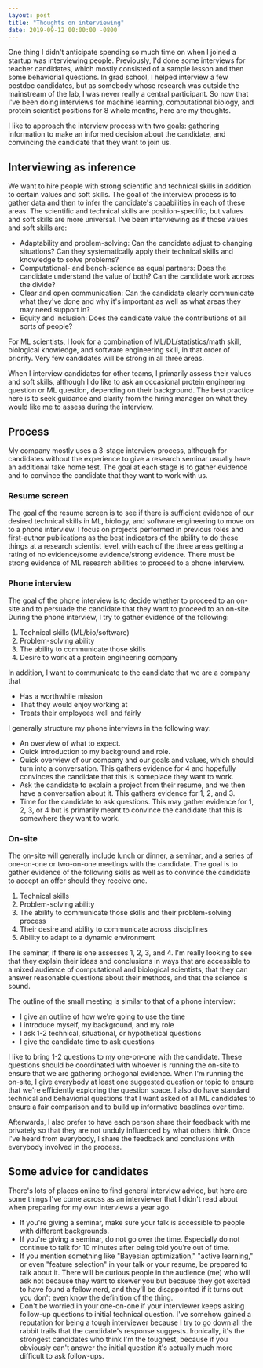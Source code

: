 ```yaml
---
layout: post
title: "Thoughts on interviewing"
date: 2019-09-12 00:00:00 -0800
---
```


One thing I didn't anticipate spending so much time on when I joined a startup was interviewing people. Previously, I'd done some interviews for teacher candidates, which mostly consisted of a sample lesson and then some behaviorial questions. In grad school, I helped interview a few postdoc candidates, but as somebody whose research was outside the mainstream of the lab, I was never really a central participant. So now that I've been doing interviews for machine learning, computational biology, and protein scientist positions for 8 whole months, here are my thoughts. 

I like to approach the interview process with two goals: gathering information to make an informed decision about the candidate, and convincing the candidate that they want to join us. 

## Interviewing as inference

We want to hire people with strong scientific and technical skills in addition to certain values and soft skills. The goal of the interview process is to gather data and then to infer the candidate's capabilities in each of these areas. The scientific and technical skills are position-specific, but values and soft skills are more universal. I've been interviewing as if those values and soft skills are:

- Adaptability and problem-solving: Can the candidate adjust to changing situations? Can they systematically apply their technical skills and knowledge to solve problems?
- Computational- and bench-science as equal partners: Does the candidate understand the value of both? Can the candidate work across the divide?
- Clear and open communication: Can the candidate clearly communicate what they've done and why it's important as well as what areas they may need support in?
- Equity and inclusion: Does the candidate value the contributions of all sorts of people?

For ML scientists, I look for a combination of ML/DL/statistics/math skill, biological knowledge, and software engineering skill, in that order of priority. Very few candidates will be strong in all three areas. 

When I interview candidates for other teams, I primarily assess their values and soft skills, although I do like to ask an occasional protein engineering question or ML question, depending on their background. The best practice here is to seek guidance and clarity from the hiring manager on what they would like me to assess during the interview. 

## Process

My company mostly uses a 3-stage interview process, although for candidates without the experience to give a research seminar usually have an additional take home test. The goal at each stage is to gather evidence and to convince the candidate that they want to work with us. 

### Resume screen

The goal of the resume screen is to see if there is sufficient evidence of our desired technical skills in ML, biology, and software engineering to move on to a phone interview. I focus on projects performed in previous roles and first-author publications as the best indicators of the ability to do these things at a research scientist level, with each of the three areas getting a rating of no evidence/some evidence/strong evidence. There must be strong evidence of ML research abilities to proceed to a phone interview. 

### Phone interview

The goal of the phone interview is to decide whether to proceed to an on-site and to persuade the candidate that they want to proceed to an on-site. During the phone interview, I try to gather evidence of the following:

1. Technical skills (ML/bio/software)
2. Problem-solving ability
3. The ability to communicate those skills
4. Desire to work at a protein engineering company 

In addition, I want to communicate to the candidate that we are a company that 

-  Has a worthwhile mission
-  That they would enjoy working at
-  Treats their employees well and fairly

I generally structure my phone interviews in the following way:

- An overview of what to expect.
- Quick introduction to my background and role.
- Quick overview of our company and our goals and values, which should turn into a conversation. This gathers evidence for 4 and hopefully convinces the candidate that this is someplace they want to work.
- Ask the candidate to explain a project from their resume, and we then have a conversation about it. This gathers evidence for 1, 2, and 3.
- Time for the candidate to ask questions. This may gather evidence for 1, 2, 3, or 4 but is primarily meant to convince the candidate that this is somewhere they want to work.

### On-site

The on-site will generally include lunch or dinner, a seminar, and a series of one-on-one or two-on-one meetings with the candidate. The goal is to gather evidence of the following skills as well as to convince the candidate to accept an offer should they receive one. 

1. Technical skills
2. Problem-solving ability
3. The ability to communicate those skills and their problem-solving process
4. Their desire and ability to communicate across disciplines
5. Ability to adapt to a dynamic environment

The seminar, if there is one assesses 1, 2, 3, and 4. I'm really looking to see that they explain their ideas and conclusions in ways that are accessible to a mixed audience of computational and biological scientists, that they can answer reasonable questions about their methods, and that the science is sound.

The outline of the small meeting is similar to that of a phone interview:

- I give an outline of how we're going to use the time
- I introduce myself, my background, and my role
- I ask 1-2 technical, situational, or hypothetical questions
- I give the candidate time to ask questions

I like to bring 1-2 questions to my one-on-one with the candidate. These questions should be coordinated with whoever is running the on-site to ensure that we are gathering orthogonal evidence. When I'm running the on-site, I give everybody at least one suggested question or topic to ensure that we're efficiently exploring the question space. I also do have standard technical and behaviorial questions that I want asked of all ML candidates to ensure a fair comparison and to build up informative baselines over time. 

Afterwards, I also prefer to have each person share their feedback with me privately so that they are not unduly influenced by what others think. Once I've heard from everybody, I share the feedback and conclusions with everybody involved in the process. 

## Some advice for candidates

There's lots of places online to find general interview advice, but here are some things I've come across as an interviewer that I didn't read about when preparing for my own interviews a year ago. 

- If you're giving a seminar, make sure your talk is accessible to people with different backgrounds. 
- If you're giving a seminar, do not go over the time. Especially do not continue to talk for 10 minutes after being told you're out of time. 
- If you mention something like "Bayesian optimization," "active learning," or even "feature selection" in your talk or your resume, be prepared to talk about it. There will be curious people in the audience (me) who will ask not because they want to skewer you but because they got excited to have found a fellow nerd, and they'll be disappointed if it turns out you don't even know the definition of the thing. 
- Don't be worried in your one-on-one if your interviewer keeps asking follow-up questions to initial technical question. I've somehow gained a reputation for being a tough interviewer because I try to go down all the rabbit trails that the candidate's response suggests. Ironically, it's the strongest candidates who think I'm the toughest, because if you obviously can't answer the initial question it's actually much more difficult to ask follow-ups. 

